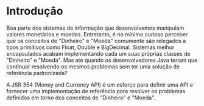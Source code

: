 # Introdução

Boa parte dos sistemas de informação que desenvolvemos manipulam valores monetários e moedas. Entretanto, é no mínimo curioso perceber que os conceitos de "Dinheiro" e "Moeda" comumente são relegados a tipos primitivos como Float, Double e BigDecimal. Sistemas melhor encapsulados acabam implementando cada um suas próprias classes de "Dinheiro" e "Moeda". Mas até quando os desenvolvedores Java teriam que continuar resolvendo os mesmos problemas sem ter uma solução de referência padronizada?

A JSR 354 (Money and Currency API) é um esforço para definir uma API e fornecer uma implementação de referência para resolver os problemas definidos em torno dos conceitos de "Dinheiro" e "Moeda".